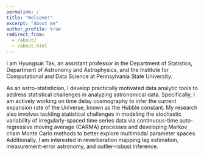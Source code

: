 ```yaml
---
permalink: /
title: "Welcome!"
excerpt: "About me"
author_profile: true
redirect_from: 
  - /about/
  - /about.html
---
```


I am Hyungsuk Tak, an assistant professor in the Department of Statistics, Department of Astronomy and Astrophysics, and the Institute for Computational and Data Science at Pennsylvania State University.

As an astro-statistician, I develop practically motivated data analytic tools to address statistical challenges in analyzing astronomical data. Specifically, I am actively working on time delay cosmography to infer the current expansion rate of the Universe, known as the Hubble constant. My research also involves tackling statistical challenges in modeling the stochastic variability of irregularly-spaced time series data via continuous-time auto-regressive moving average (CARMA) processes and developing Markov chain Monte Carlo methods to better explore multimodal parameter spaces. Additionally, I am interested in reverberation mapping lag estimation, measurement-error astronomy, and outlier-robust inference.

